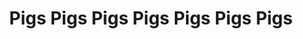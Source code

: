 ---
title: "Pigs Pigs Pigs Pigs Pigs Pigs Pigs"
summary: "Motorik beats, Psychedelic noise, Heavy rock. Pigs Pigs Pigs Pigs Pigs Pigs Pigs are a five piece outfit based in Newcastle Upon Tyne."
image: "pigs-pigs-pigs-pigs-pigs-pigs-pigs.jpg"
apple_music_artist_url: "https://music.apple.com/gb/artist/pigs-pigs-pigs-pigs-pigs-pigs-pigs/1000673755"
---